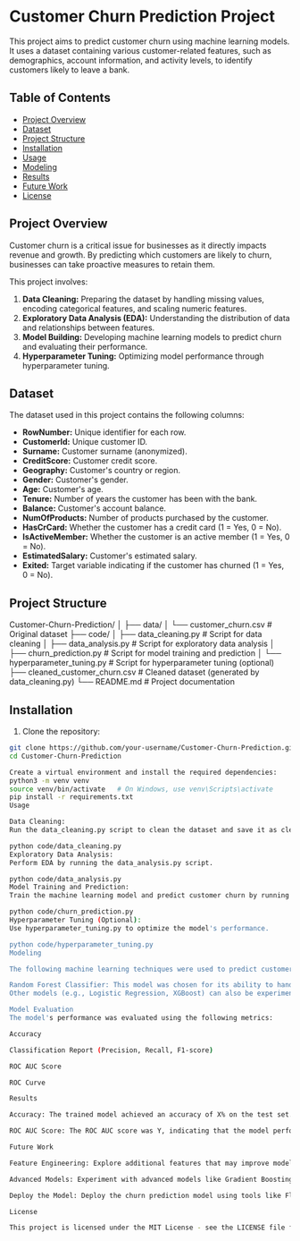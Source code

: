 # Customer Churn Prediction Project

This project aims to predict customer churn using machine learning models. It uses a dataset containing various customer-related features, such as demographics, account information, and activity levels, to identify customers likely to leave a bank.

## Table of Contents

- [Project Overview](#project-overview)
- [Dataset](#dataset)
- [Project Structure](#project-structure)
- [Installation](#installation)
- [Usage](#usage)
- [Modeling](#modeling)
- [Results](#results)
- [Future Work](#future-work)
- [License](#license)

## Project Overview

Customer churn is a critical issue for businesses as it directly impacts revenue and growth. By predicting which customers are likely to churn, businesses can take proactive measures to retain them.

This project involves:
1. **Data Cleaning:** Preparing the dataset by handling missing values, encoding categorical features, and scaling numeric features.
2. **Exploratory Data Analysis (EDA):** Understanding the distribution of data and relationships between features.
3. **Model Building:** Developing machine learning models to predict churn and evaluating their performance.
4. **Hyperparameter Tuning:** Optimizing model performance through hyperparameter tuning.

## Dataset

The dataset used in this project contains the following columns:

- **RowNumber:** Unique identifier for each row.
- **CustomerId:** Unique customer ID.
- **Surname:** Customer surname (anonymized).
- **CreditScore:** Customer credit score.
- **Geography:** Customer's country or region.
- **Gender:** Customer's gender.
- **Age:** Customer's age.
- **Tenure:** Number of years the customer has been with the bank.
- **Balance:** Customer's account balance.
- **NumOfProducts:** Number of products purchased by the customer.
- **HasCrCard:** Whether the customer has a credit card (1 = Yes, 0 = No).
- **IsActiveMember:** Whether the customer is an active member (1 = Yes, 0 = No).
- **EstimatedSalary:** Customer's estimated salary.
- **Exited:** Target variable indicating if the customer has churned (1 = Yes, 0 = No).

## Project Structure

Customer-Churn-Prediction/
│
├── data/
│ └── customer_churn.csv # Original dataset
├── code/
│ ├── data_cleaning.py # Script for data cleaning
│ ├── data_analysis.py # Script for exploratory data analysis
│ ├── churn_prediction.py # Script for model training and prediction
│ └── hyperparameter_tuning.py # Script for hyperparameter tuning (optional)
├── cleaned_customer_churn.csv # Cleaned dataset (generated by data_cleaning.py)
└── README.md # Project documentation

## Installation

1. Clone the repository:

```bash
git clone https://github.com/your-username/Customer-Churn-Prediction.git
cd Customer-Churn-Prediction

Create a virtual environment and install the required dependencies:
python3 -m venv venv
source venv/bin/activate   # On Windows, use venv\Scripts\activate
pip install -r requirements.txt
Usage

Data Cleaning:
Run the data_cleaning.py script to clean the dataset and save it as cleaned_customer_churn.csv.

python code/data_cleaning.py
Exploratory Data Analysis:
Perform EDA by running the data_analysis.py script.

python code/data_analysis.py
Model Training and Prediction:
Train the machine learning model and predict customer churn by running the churn_prediction.py script.

python code/churn_prediction.py
Hyperparameter Tuning (Optional):
Use hyperparameter_tuning.py to optimize the model's performance.

python code/hyperparameter_tuning.py
Modeling

The following machine learning techniques were used to predict customer churn:

Random Forest Classifier: This model was chosen for its ability to handle both classification and regression problems, as well as its effectiveness in managing high-dimensional datasets.
Other models (e.g., Logistic Regression, XGBoost) can also be experimented with for comparison.

Model Evaluation
The model's performance was evaluated using the following metrics:

Accuracy

Classification Report (Precision, Recall, F1-score)

ROC AUC Score

ROC Curve

Results

Accuracy: The trained model achieved an accuracy of X% on the test set.

ROC AUC Score: The ROC AUC score was Y, indicating that the model performed well in distinguishing between churn and non-churn customers.

Future Work

Feature Engineering: Explore additional features that may improve model performance.

Advanced Models: Experiment with advanced models like Gradient Boosting, Neural Networks, or ensemble methods to further enhance predictions.

Deploy the Model: Deploy the churn prediction model using tools like Flask or Django for real-time prediction.

License

This project is licensed under the MIT License - see the LICENSE file for details.